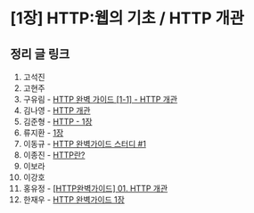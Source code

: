 # [1장] HTTP:웹의 기초 / HTTP 개관

## 정리 글 링크

1. 고석진
2. 고현주
3. 구유림 - [HTTP 완벽 가이드 [1-1] - HTTP 개관](https://yurimkoo.github.io/http/2019/07/30/http-the-definitive-guide-1-1.html)
4. 김나영 - [HTTP 개관](https://feel5ny.github.io/2019/08/03/HTTP_001/)
5. 김준형 - [HTTP - 1장](https://junjangsee.github.io/2019/07/29/network/network-01/)
6. 류지환 - [1장](https://www.notion.so/jeewhan/HTTP-44ffe78ad77d4e7e94a7b3cfdc435eb6)
7. 이동규 - [HTTP 완벽가이드 스터디 #1](https://brainbackdoor.tistory.com/120)
8. 이종진 - [HTTP란?](https://jongjineee.github.io/2019/07/18/http-opening.html)
9. 이보라
10. 이강호
11. 홍유정 - [[HTTP완벽가이드] 01. HTTP 개관](https://youjung-hong.github.io/2019-08-07/01-HTTP-%EA%B0%9C%EA%B4%80/)
12. 한재우 - [HTTP 완벽가이드 1장](https://bebiangel.github.io/2019/08/03/http-guide-chap1/)
